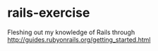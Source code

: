 rails-exercise
==============

Fleshing out my knowledge of Rails through http://guides.rubyonrails.org/getting_started.html
